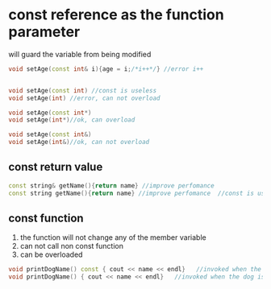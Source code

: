 # const reference as the function parameter

will guard the variable from being modified

```cpp
void setAge(const int& i){age = i;/*i++*/} //error i++
```

```cpp

void setAge(const int) //const is useless
void setAge(int) //error, can not overload

void setAge(const int*)
void setAge(int*)//ok, can overload

void setAge(const int&)
void setAge(int&)//ok, can not overload
```

## const return value

```cpp
const string& getName(){return name} //improve perfomance
const string getName(){return name} //improve perfomance  //const is useless
```

## const function

 1. the function will not change any of the member variable
 2. can not call non const function
 3. can be overloaded

```cpp
void printDogName() const { cout << name << endl}   //invoked when the object is a const
void printDogName() { cout << name << endl}   //invoked when the dog is not a const
```